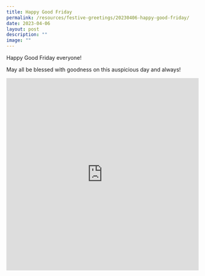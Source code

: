 ```yaml
---
title: Happy Good Friday
permalink: /resources/festive-greetings/20230406-happy-good-friday/
date: 2023-04-06
layout: post
description: ""
image: ""
---
```

Happy Good Friday everyone!

May all be blessed with goodness on this auspicious day and always!

<iframe allow="autoplay; clipboard-write; encrypted-media; picture-in-picture; web-share" allowfullscreen="true" frameborder="0" scrolling="no" style="aspect-ratio: 1; border: none; overflow: hidden; width: 100%; height: auto" src="https://www.facebook.com/plugins/video.php?height=469&amp;href=https%3A%2F%2Fwww.facebook.com%2Falpshealthcaresupplychain%2Fvideos%2F1229439677940976%2F&amp;show_text=false&amp;width=560&amp;t=0">
</iframe>